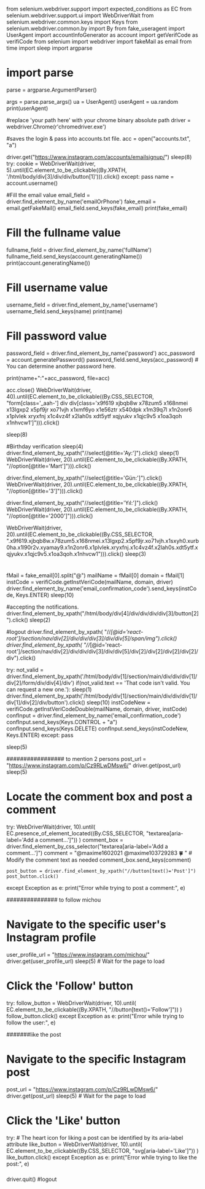 from selenium.webdriver.support import expected_conditions as EC
from selenium.webdriver.support.ui import WebDriverWait
from selenium.webdriver.common.keys import Keys
from selenium.webdriver.common.by import By
from fake_useragent import UserAgent
import accountInfoGenerator as account
import getVerifCode as verifiCode
from selenium import webdriver
import fakeMail as email
from time import sleep
import argparse
# import parse



parse = argparse.ArgumentParser()

args = parse.parse_args()
ua = UserAgent()
userAgent = ua.random
print(userAgent)


#replace 'your path here' with your chrome binary absolute path
driver = webdriver.Chrome(r'chromedriver.exe')

#saves the login & pass into accounts.txt file.
acc = open("accounts.txt", "a")

driver.get("https://www.instagram.com/accounts/emailsignup/")
sleep(8)
try:
    cookie = WebDriverWait(driver, 5).until(EC.element_to_be_clickable((By.XPATH,
                                                                         '/html/body/div[3]/div/div/button[1]'))).click()
except:
	pass
name = account.username()

#Fill the email value
email_field = driver.find_element_by_name('emailOrPhone')
fake_email = email.getFakeMail()
email_field.send_keys(fake_email)
print(fake_email)

# Fill the fullname value
fullname_field = driver.find_element_by_name('fullName')
fullname_field.send_keys(account.generatingName())
print(account.generatingName())

# Fill username value
username_field = driver.find_element_by_name('username')
username_field.send_keys(name)
print(name)

# Fill password value
password_field = driver.find_element_by_name('password')
acc_password = account.generatePassword()
password_field.send_keys(acc_password) # You can determine another password here.

print(name+":"+acc_password, file=acc)

acc.close()
WebDriverWait(driver, 40).until(EC.element_to_be_clickable((By.CSS_SELECTOR, "form[class='_aah-'] div div[class='x9f619 xjbqb8w x78zum5 x168nmei x13lgxp2 x5pf9jr xo71vjh x1xmf6yo x1e56ztr x540dpk x1m39q7l x1n2onr6 x1plvlek xryxfnj x1c4vz4f x2lah0s xdt5ytf xqjyukv x1qjc9v5 x1oa3qoh x1nhvcw1']"))).click()

sleep(8)

#Birthday verification
sleep(4)
driver.find_element_by_xpath("//select[@title='Ay:']").click()
sleep(1)
WebDriverWait(driver, 20).until(EC.element_to_be_clickable((By.XPATH, "//option[@title='Mart']"))).click()

driver.find_element_by_xpath("//select[@title='Gün:']").click()
WebDriverWait(driver, 20).until(EC.element_to_be_clickable((By.XPATH, "//option[@title='3']"))).click()

driver.find_element_by_xpath("//select[@title='Yıl:']").click()
WebDriverWait(driver, 20).until(EC.element_to_be_clickable((By.XPATH, "//option[@title='2000']"))).click()

WebDriverWait(driver, 20).until(EC.element_to_be_clickable((By.CSS_SELECTOR, ".x9f619.xjbqb8w.x78zum5.x168nmei.x13lgxp2.x5pf9jr.xo71vjh.x1sxyh0.xurb0ha.x1l90r2v.xyamay9.x1n2onr6.x1plvlek.xryxfnj.x1c4vz4f.x2lah0s.xdt5ytf.xqjyukv.x1qjc9v5.x1oa3qoh.x1nhvcw1"))).click()
sleep(3)
#
fMail = fake_email[0].split("@")
mailName = fMail[0]
domain = fMail[1]
instCode = verifiCode.getInstVeriCode(mailName, domain, driver)
driver.find_element_by_name('email_confirmation_code').send_keys(instCode, Keys.ENTER)
sleep(10)

#accepting the notifications.
driver.find_element_by_xpath("/html/body/div[4]/div/div/div/div[3]/button[2]").click()
sleep(2)

#logout
driver.find_element_by_xpath(
    "//*[@id='react-root']/section/nav/div[2]/div/div/div[3]/div/div[5]/span/img").click()
driver.find_element_by_xpath(
    "//*[@id='react-root']/section/nav/div[2]/div/div/div[3]/div/div[5]/div[2]/div[2]/div[2]/div[2]/div").click()

try:
    not_valid = driver.find_element_by_xpath('/html/body/div[1]/section/main/div/div/div[1]/div[2]/form/div/div[4]/div')
    if(not_valid.text == 'That code isn\'t valid. You can request a new one.'):
      sleep(1)
      driver.find_element_by_xpath('/html/body/div[1]/section/main/div/div/div[1]/div[1]/div[2]/div/button').click()
      sleep(10)
      instCodeNew = verifiCode.getInstVeriCodeDouble(mailName, domain, driver, instCode)
      confInput = driver.find_element_by_name('email_confirmation_code')
      confInput.send_keys(Keys.CONTROL + "a")
      confInput.send_keys(Keys.DELETE)
      confInput.send_keys(instCodeNew, Keys.ENTER)
except:
      pass

sleep(5)

################# to mention 2 persons
post_url = "https://www.instagram.com/p/Cz9RLwDMsw6/"
driver.get(post_url)
sleep(5) 

# Locate the comment box and post a comment
try:
    WebDriverWait(driver, 10).until(
        EC.presence_of_element_located((By.CSS_SELECTOR, "textarea[aria-label='Add a comment…']"))
    )
    comment_box = driver.find_element_by_css_selector("textarea[aria-label='Add a comment…']")
    comment = "@maxime1602021 @maxime103729283 🍀 "  # Modify the comment text as needed
    comment_box.send_keys(comment)

    post_button = driver.find_element_by_xpath("//button[text()='Post']")
    post_button.click()
except Exception as e:
    print("Error while trying to post a comment:", e)

############### to follow michou
# Navigate to the specific user's Instagram profile
user_profile_url = "https://www.instagram.com/michou/"
driver.get(user_profile_url)
sleep(5)  # Wait for the page to load

# Click the 'Follow' button
try:
    follow_button = WebDriverWait(driver, 10).until(
        EC.element_to_be_clickable((By.XPATH, "//button[text()='Follow']"))
    )
    follow_button.click()
except Exception as e:
    print("Error while trying to follow the user:", e)


#######like the post 



# Navigate to the specific Instagram post
post_url = "https://www.instagram.com/p/Cz9RLwDMsw6/"
driver.get(post_url)
sleep(5)  # Wait for the page to load

# Click the 'Like' button
try:
    # The heart icon for liking a post can be identified by its aria-label attribute
    like_button = WebDriverWait(driver, 10).until(
        EC.element_to_be_clickable((By.CSS_SELECTOR, "svg[aria-label='Like']"))
    )
    like_button.click()
except Exception as e:
    print("Error while trying to like the post:", e)


##### 

driver.quit() #logout

